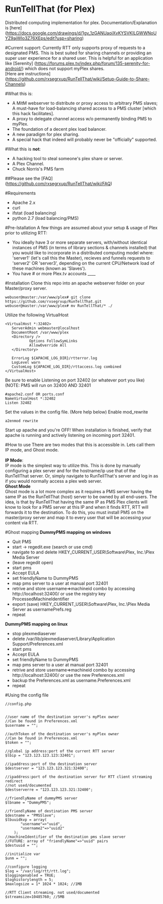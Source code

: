 RunTellThat (for Plex)
============

Distributed computing implementation for plex. Documentation/Explanation is [here] (https://docs.google.com/drawings/d/1gv_1zGANUaoiXvKYSVKILGWWNoUYZ9ajWIo3Z76XEps/edit?usp=sharing)

#Current support:
Currently RTT only supports proxy of requests to a designated PMS. This is best suited for sharing channels or providing an super user experience for a shared user. This is helpful for an application like [Serenity] (https://forums.plex.tv/index.php/forum/135-serenity-for-android/) which does not support myPlex shares.<br>
[Here are instructions] (https://github.com/rxsegrxup/RunTellThat/wiki/Setup-Guide-to-Share-Channels)

#What this is:
 - A MitM webserver to distribute or proxy access to arbitrary PMS slaves; A must-have for load-balancing shared access to a PMS cluster [which this hack facilitates]. 
 - A proxy to delegate channel access w/o permanently binding PMS to myPlex.
 - The foundation of a decent plex load balancer.
 - A new paradigm for plex sharing.
 - A special hack that indeed will probably never be "officially" supported.
 
#What this is **not**:
 - A hacking tool to steal someone's plex share or server.
 - A Plex Channel.
 - Chuck Norris's PMS farm
 
##Please see the [FAQ] (https://github.com/rxsegrxup/RunTellThat/wiki/FAQ)

#Requirements
 - Apache 2.x
 - curl
 - ifstat (load balancing)
 - python 2.7 (load balancing/PMS)
 
#Pre-Istallation
A few things are assumed about your setup & usage of Plex prior to utilizing RTT:
 - You ideally have 3 or more separate servers, with/without identical instances of PMS (in terms of library sections & channels installed) that you would like to incorporate in a distributed computing model where: 'server1' (let's call this the Master), recieves and funnels requests to 'server2' OR 'server3', depending on the current CPU/Network load of these machines (known as 'Slaves').
 - You have # or more Plex.tv accounts ____
 
#Installation
 Clone this repo into an apache webserver folder on your Master/proxy server.
 ```
 webuser@master:/var/www/plex# git clone https://github.com/rxsegrxup/RunTellThat.git
 webuser@master:/var/www/plex# mv RunTellThat/* ./
 ```
 Utilize the following VirtualHost
 ```
 <VirtualHost *:32402>
    ServerAdmin webmaster@localhost
    DocumentRoot /var/www/plex
    <Directory />
            Options FollowSymLinks
            AllowOverride All
    </Directory>

    ErrorLog ${APACHE_LOG_DIR}/rtterror.log
    LogLevel warn
    CustomLog ${APACHE_LOG_DIR}/rttaccess.log combined
</VirtualHost>
```
Be sure to enable Listening on port 32402 (or whatever port you like)
(NOTE: PMS will run on 32400 AND 32401
```
#apache2.conf OR ports.conf
NameVirtualHost *:32402
Listen 32402
```
Set the values in the config file. (More help below)
Enable mod_rewrite
```
a2enmod rewrite
```
Start up apache and you're OFF!
When installation is finished, verify that apache is running and actively listening on incoming port 32401.

#How to use 
 There are two modes that this is accessible in. Lets call them IP mode, and Ghost mode.<br>
 <br>
 **IP Mode**:
 <br>
 IP mode is the simplest way to utilize this.
 This is done by manually configuring a plex server and for the hostname/ip use that of the RunTellThat server.
 Or, simply navigate to RunTellThat's server and log in as if you would normally access a plex web server.
 <br>
 **Ghost Mode**
 <br>
 Ghost mode is a lot more complex as it requires a PMS server having the same IP as the RunTellThat (host) server to be owned by all end-users. The idea, is that by RunTellThat having the same IP as PMS Plex clients will know to look for a PMS server at this IP and when it finds RTT, RTT will forwards it to the destination. To do this, you must install PMS on the master/proxy server and map it to every user that will be accessing your content via RTT.
 
#Ghost mapping 
**DummyPMS mapping on windows**
<br>
* Quit PMS
* start -> regedit.exe (search or use cmd)
* navigate to and delete HKEY_CURRENT_USER\Software\Plex, Inc.\Plex Media Server
* (leave regedit open)
* start pms
* Accept EULA
* set friendlyName to DummyPMS
* map pms server to a user at manual port 32401
* retrive and store username=>machineid combo by accessing http://localhost:32400/ or use the registry key ProcessedMachineIdentifier
* export (save) HKEY_CURRENT_USER\Software\Plex, Inc.\Plex Media Server as usernamePrefs.reg
* repeat

**DummyPMS mapping on linux**
<br>
* stop plexmediaserver
* delete /var/lib/plexmediaserver/Library/Application Support/Preferences.xml
* start pms
* Accept EULA
* set friendlyName to DummyPMS
* map pms server to a user at manual port 32401
* retrive and store username=>machineid combo by accessing http://localhost:32400/ or use the new Preferences.xml
* backup the Preferences.xml as username.Preferences.xml
* repeat

#Using the config file
```
//config.php


//user name of the destination server's myPlex owner
//Can be found in Preferences.xml
$username = "";

//authToken of the destination server's myPlex owner
//Can be found in Preferences.xml
$token = "";

//global ip address:port of the current RTT server
$lbip = "123.123.123.123:32401";

//ipaddress:port of the destination server
$destserver = "123.123.123.321:32400";

//ipaddress:port of the destination server for RTT client streaming redirect
//not used/documented
$destserverre = "123.123.123.321:32400";

//friendlyName of dummyPMS server
$lbname = "DummyPMS";

//friendlyName of destination PMS server
$destname = "PMSSlave";
$lbuuidkvp = array(
       "username"=>"uuid",
       "username2"=>"uuid2"
    );
//machineIdentifier of the destination pms slave server
//FUTURE: array of "friendlyName"=>"uuid" pairs
$destuuid = "";

//initialize var
$unm = "";

//configure logging
$log = "/var/log/rtt/rtt.log";
$loggingenabled = TRUE;
$loghistorylength = 5;
$maxlogsize = 1* 1024 * 1024; //1MB

//RTT Client streaming. not used/documented
$streamsize=10485760; //5MB
```
